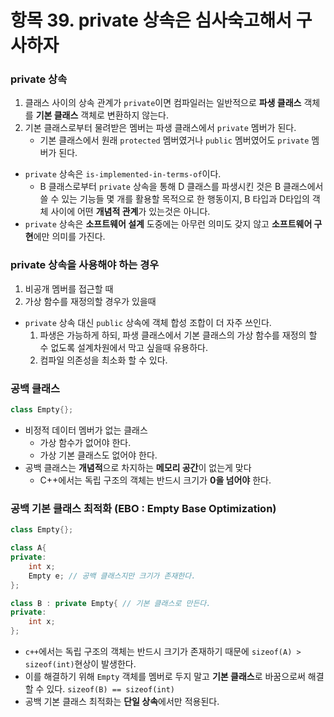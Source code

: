 # 항목 39. private 상속은 심사숙고해서 구사하자
### private 상속
1. 클래스 사이의 상속 관계가 `private`이면 컴파일러는 일반적으로 **파생 클래스** 객체를 **기본 클래스** 객체로 변환하지 않는다.
2. 기본 클래스로부터 물려받은 멤버는 파생 클래스에서 `private` 멤버가 된다.
    - 기본 클래스에서 원래 `protected` 멤버였거나 `public` 멤버였어도 `private` 멤버가 된다.
- `private` 상속은 `is-implemented-in-terms-of`이다.
    - B 클래스로부터 `private` 상속을 통해 D 클래스를 파생시킨 것은 B 클래스에서 쓸 수 있는 기능들 몇 개를 활용할 목적으로 한 행동이지, B 타입과 D타입의 객체 사이에 어떤 **개념적 관계**가 있는것은 아니다.
- `private` 상속은 **소프트웨어 설계** 도중에는 아무런 의미도 갖지 않고 **소프트웨어 구현**에만 의미를 가진다.

### private 상속을 사용해야 하는 경우
1. 비공개 멤버를 접근할 때 
2. 가상 함수를 재정의할 경우가 있을때

- `private` 상속 대신 `public` 상속에 객체 합성 조합이 더 자주 쓰인다.
  1. 파생은 가능하게 하되, 파생 클래스에서 기본 클래스의 가상 함수를 재정의 할 수 없도록 설계차원에서 막고 싶을때 유용하다.
  2. 컴파일 의존성을 최소화 할 수 있다.

### 공백 클래스
```cpp
class Empty{};
```
- 비정적 데이터 멤버가 없는 클래스
    - 가상 함수가 없어야 한다.
    - 가상 기본 클래스도 없어야 한다.
- 공백 클래스는 **개념적**으로 차지하는 **메모리 공간**이 없는게 맞다
    - C++에서는 독립 구조의 객체는 반드시 크기가 **0을 넘어야** 한다.

### 공백 기본 클래스 최적화 (EBO : Empty Base Optimization)
```cpp
class Empty{};

class A{
private:
    int x;
    Empty e; // 공백 클래스지만 크기가 존재한다.
};

class B : private Empty{ // 기본 클래스로 만든다.
private:
    int x;
};
```
- `c++`에서는 독립 구조의 객체는 반드시 크기가 존재하기 때문에 `sizeof(A) > sizeof(int)`현상이 발생한다.
- 이를 해결하기 위해 `Empty` 객체를 멤버로 두지 말고 **기본 클래스**로 바꿈으로써 해결할 수 있다. `sizeof(B) == sizeof(int)`
- 공백 기본 클래스 최적화는 **단일 상속**에서만 적용된다.